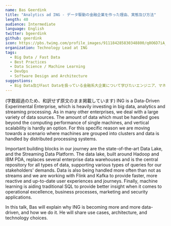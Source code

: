 ```yaml
---
name: Bas Geerdink
title: "Analytics ad ING - データ駆動の金融企業を作った理由、実態及び方法"
length: 40
audience: Intermediate
language: English
twitter: bgeerdink
github: geerdink
icon: https://pbs.twimg.com/profile_images/911184285830348800/q0O6D7iA_400x400.jpg
organization: Technology Lead at ING
tags:
  - Big Data / Fast Data
  - Best Practices
  - Data Science / Machine Learning
  - DevOps
  - Software Design and Architecture
suggestions:
  - Big Data及びFast Dataを扱っている金融系大企業について学びたいエンジニア、マネージャ及びアーキテクト
---
```

(字数超過のため、和訳せず原文のまま掲載しています)
ING is a Data-Driven Experimental Enterprise, which is heavily investing in big data, analytics and streaming processing. As in many other enterprises, we deal with a large variety of data sources. The amount of data which must be handled goes beyond the computing performance of single machines, and vertical scalability is hardly an option. For this specific reason we are moving towards a scenario where machines are grouped into clusters and data is handled by distributed processing systems.

Important building blocks in our journey are the state-of-the-art Data Lake, and the Streaming Data Platform. The data lake, built around Hadoop and IBM PDA, replaces several enterprise data warehouses and is the central repository for all types of data, supporting various types of queries for our stakeholders' demands. Data is also being handled more often than not as streams and we are working with Flink and Kafka to provide faster, more reactive and up-to-date user experiences and journeys. Finally, machine learning is aiding traditional SQL to provide better insight when it comes to operational excellence, business processes, marketing and security applications.

In this talk, Bas will explain why ING is becoming more and more data-driven, and how we do it. He will share use cases, architecture, and technology choices.
